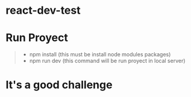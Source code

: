 # react-dev-test

# Run Proyect 

> - npm install (this must be install node modules packages)
> - npm run dev (this command will be run proyect in local server)

# It's a good challenge

